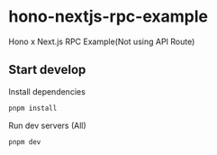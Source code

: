 # hono-nextjs-rpc-example

Hono x Next.js RPC Example(Not using API Route)

## Start develop

Install dependencies

```bash
pnpm install
```

Run dev servers (All)

```bash
pnpm dev
```
